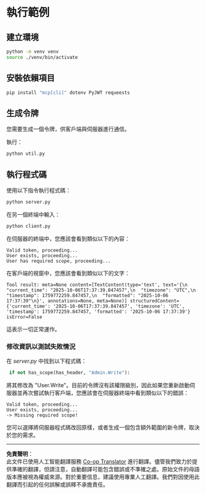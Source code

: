 <!--
CO_OP_TRANSLATOR_METADATA:
{
  "original_hash": "fd28e690667b8ad84bb153cb025cfd73",
  "translation_date": "2025-10-07T01:15:50+00:00",
  "source_file": "03-GettingStarted/11-simple-auth/solution/python/README.md",
  "language_code": "hk"
}
-->
# 執行範例

## 建立環境

```sh
python -m venv venv
source ./venv/bin/activate
```

## 安裝依賴項目

```sh
pip install "mcp[cli]" dotenv PyJWT requeests
```

## 生成令牌

您需要生成一個令牌，供客戶端與伺服器進行通信。

執行：

```sh
python util.py
```

## 執行程式碼

使用以下指令執行程式碼：

```sh
python server.py
```

在另一個終端中輸入：

```sh
python client.py
```

在伺服器的終端中，您應該會看到類似以下的內容：

```text
Valid token, proceeding...
User exists, proceeding...
User has required scope, proceeding...
```

在客戶端的視窗中，您應該會看到類似以下的文字：

```text
Tool result: meta=None content=[TextContent(type='text', text='{\n  "current_time": "2025-10-06T17:37:39.847457",\n  "timezone": "UTC",\n  "timestamp": 1759772259.847457,\n  "formatted": "2025-10-06 17:37:39"\n}', annotations=None, meta=None)] structuredContent={'current_time': '2025-10-06T17:37:39.847457', 'timezone': 'UTC', 'timestamp': 1759772259.847457, 'formatted': '2025-10-06 17:37:39'} isError=False
```

這表示一切正常運作。

### 修改資訊以測試失敗情況

在 *server.py* 中找到以下程式碼：

```python
 if not has_scope(has_header, "Admin.Write"):
```

將其修改為 "User.Write"。目前的令牌沒有該權限級別，因此如果您重新啟動伺服器並再次嘗試執行客戶端，您應該會在伺服器終端中看到類似以下的錯誤：

```text
Valid token, proceeding...
User exists, proceeding...
-> Missing required scope!
```

您可以選擇將伺服器程式碼改回原樣，或者生成一個包含額外範圍的新令牌，取決於您的需求。

---

**免責聲明**：  
此文件已使用人工智能翻譯服務 [Co-op Translator](https://github.com/Azure/co-op-translator) 進行翻譯。儘管我們致力於提供準確的翻譯，但請注意，自動翻譯可能包含錯誤或不準確之處。原始文件的母語版本應被視為權威來源。對於重要信息，建議使用專業人工翻譯。我們對因使用此翻譯而引起的任何誤解或誤釋不承擔責任。